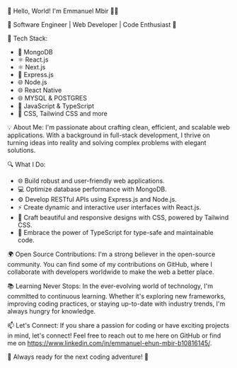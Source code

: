 👋 Hello, World! I'm Emmanuel Mbir 👨‍💻

🌟 Software Engineer | Web Developer | Code Enthusiast 🚀

🔧 Tech Stack:
- 💾 MongoDB
- ⚛️ React.js
- ⚛️ Next.js
- 🚀 Express.js
- 🌐 Node.js
- 🌐 React Native
- 🌐 MYSQL & POSTGRES
- 📜 JavaScript & TypeScript
- 🎨 CSS, Tailwind CSS and more

💡 About Me:
I'm passionate about crafting clean, efficient, and scalable web applications. With a background in full-stack development, I thrive on turning ideas into reality and solving complex problems with elegant solutions.

🔍 What I Do:
- 🌐 Build robust and user-friendly web applications.
- 💻 Optimize database performance with MongoDB.
- ⚙️ Develop RESTful APIs using Express.js and Node.js.
- ⚡ Create dynamic and interactive user interfaces with React.js.
- 🎨 Craft beautiful and responsive designs with CSS, powered by Tailwind CSS.
- 🧰 Embrace the power of TypeScript for type-safe and maintainable code.

🌍 Open Source Contributions:
I'm a strong believer in the open-source community. You can find some of my contributions on GitHub, where I collaborate with developers worldwide to make the web a better place.

📚 Learning Never Stops:
In the ever-evolving world of technology, I'm committed to continuous learning. Whether it's exploring new frameworks, improving coding practices, or staying up-to-date with industry trends, I'm always hungry for knowledge.

📫 Let's Connect:
If you share a passion for coding or have exciting projects in mind, let's connect! Feel free to reach out to me here on GitHub or find me on https://www.linkedin.com/in/emmanuel-ehun-mbir-b10816145/.

🚀 Always ready for the next coding adventure! 🚀
